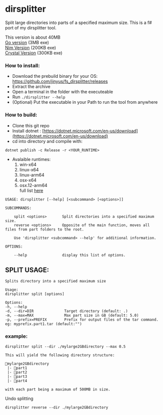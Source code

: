 # dirsplitter
Split large directories into parts of a specified maximum size. This is a f# port of my dirsplitter tool.

This version is about 40MB<br>
[Go version](https://github.com/jinyus/dirsplitter) (3MB exe)<br>
[Nim Version](https://github.com/jinyus/nim_dirsplitter) (200KB exe) <br> 
[Crystal Version](https://github.com/jinyus/cr_dirsplitter) (300KB exe)

### How to install:
- Download the prebuild binary for your OS: https://github.com/jinyus/fs_dirsplitter/releases
- Extract the archive
- Open a terminal in the folder with the executeable
- Run  ```./dirsplitter --help```
- (Optional) Put the executable in your Path to run the tool from anywhere


### How to build:  
- Clone this git repo  
- Install dotnet : [https://dotnet.microsoft.com/en-us/download](https://dotnet.microsoft.com/en-us/download)
- cd into directory and compile with: 
```
dotnet publish -c Release -r <YOUR_RUNTIME>
```
- Avalaible runtimes:
    1. win-x64
    2. linux-x64
    3. linux-arm64
    4. osx-x64
    5. osx.12-arm64<br>
    full list [here](https://docs.microsoft.com/en-us/dotnet/core/rid-catalog#windows-rids)


```text
USAGE: dirsplitter [--help] [<subcommand> [<options>]]

SUBCOMMANDS:

    split <options>       Split directories into a specified maximum size.
    reverse <options>     Opposite of the main function, moves all files from part folders to the root.

    Use 'dirsplitter <subcommand> --help' for additional information.

OPTIONS:

    --help                display this list of options.
  ```
  ## SPLIT USAGE:
  
  ```text
  Splits directory into a specified maximum size

Usage:
  dirsplitter split [options] 

Options:
  -h, --help
  -d, --dir=DIR              Target directory (default: .)
  -m, --max=MAX              Max part size in GB (default: 5.0)
  -p, --prefix=PREFIX        Prefix for output files of the tar command. eg: myprefix.part1.tar (default:"")
 ```
  
### example: 
```text
dirsplitter split --dir ./mylarge2GBdirectory --max 0.5

This will yield the following directory structure:

📂mylarge2GBdirectory
 |- 📂part1
 |- 📂part2
 |- 📂part3
 |- 📂part4

with each part being a maximum of 500MB in size.
```
Undo splitting
```
dirsplitter reverse --dir ./mylarge2GBdirectory

```

